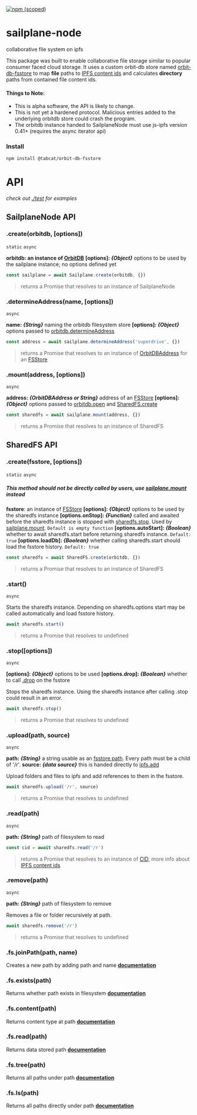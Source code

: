 [![npm (scoped)](https://img.shields.io/npm/v/@cypsela/sailplane-node)](https://www.npmjs.com/package/@cypsela/sailplane-node)

# sailplane-node
collaborative file system on ipfs

This package was built to enable collaborative file storage similar to popular consumer faced cloud storage. It uses a custom orbit-db store named [orbit-db-fsstore](https://github.com/tabcat/orbit-db-fsstore) to map **file** paths to [IPFS content ids](https://docs.ipfs.io/concepts/content-addressing/) and calculates **directory** paths from contained file content ids.

#### Things to Note:
- This is alpha software, the API is likely to change.
- This is not yet a hardened protocol. Malicious entries added to the underlying orbitdb store could crash the program.
- The orbitdb instance handed to SailplaneNode must use js-ipfs version 0.41+ (requires the async iterator api)

### Install
```
npm install @tabcat/orbit-db-fsstore
```

# API
*check out [./test](./test) for examples*
## SailplaneNode API
### .create(orbitdb, [options])
`static` `async`

**orbitdb: an instance of [OrbitDB](https://github.com/orbitdb/orbit-db)**
**[options]: *{Object}*** options to be used by the sailplane instance; no options defined yet
```js
const sailplane = await Sailplane.create(orbitdb, {})
```
> returns a Promise that resolves to an instance of SailplaneNode

### .determineAddress(name, [options])
`async`

**name: *{String}*** naming the orbitdb filesystem store
**[options]: *{Object}*** options passed to [orbitdb.determineAddress](https://github.com/orbitdb/orbit-db/blob/master/API.md#orbitdbdetermineaddressname-type-options)
```js
const address = await sailplane.determineAddress('superdrive', {})
```
> returns a Promise that resolves to an instance of [OrbitDBAddress](https://github.com/orbitdb/orbit-db/blob/master/src/orbit-db-address.js) for an [FSStore](https://github.com/tabcat/orbit-db-fsstore)

### .mount(address, [options])
`async`

**address: *{OrbitDBAddress or String}*** address of an [FSStore](https://github.com/tabcat/orbit-db-fsstore)
**[options]: *{Object}*** options passed to [orbitdb.open](https://github.com/orbitdb/orbit-db/blob/master/API.md#orbitdbopenaddress-options) and [SharedFS.create](#)
```js
const sharedfs = await sailplane.mount(address, {})
```
> returns a Promise that resolves to an instance of SharedFS

## SharedFS API
### .create(fsstore, [options])
`static` `async`

##### This method should not be directly called by users, use [sailplane.mount](#mountaddress-options) instead

**fsstore**: an instance of [FSStore](https://github.com/tabcat/orbit-db-fsstore)
**[options]: *{Object}*** options to be used by the sharedfs instance
**[options.onStop]: *{Function}*** called and awaited before the sharedfs instance is stopped with [sharedfs.stop](). Used by [sailplane.mount](#mountaddress-options). `Default is empty function`
**[options.autoStart]: *{Boolean}*** whether to await sharedfs.start before returning sharedfs instance. `Default: true`
**[options.loadDb]: *{Boolean}*** whether calling sharedfs.start should load the fsstore history. `Default: true`
```js
const sharedfs = await SharedFS.create(orbitdb, {})
```
> returns a Promise that resolves to an instance of SharedFS

### .start()
`async`

Starts the sharedfs instance. Depending on sharedfs.options start may be called automatically and load fsstore history.
```js
await sharedfs.start()
```
> returns a Promise that resolves to undefined

### .stop([options])
`async`

**[options]: *{Object}*** options to be used
**[options.drop]: *{Boolean}*** whether to call [.drop](https://github.com/orbitdb/orbit-db/blob/master/API.md#storedrop) on the fsstore

Stops the sharedfs instance. Using the sharedfs instance after calling .stop could result in an error.
```js
await sharedfs.stop()
```
> returns a Promise that resolves to undefined

### .upload(path, source)
`async`

**path: *{String}*** a string usable as an [fsstore path](https://github.com/tabcat/orbit-db-fsstore). Every path must be a child of '/r'.
**source: *{data source}*** this is handed directly to [ipfs.add](https://github.com/ipfs/js-ipfs/blob/master/docs/core-api/FILES.md#ipfsadddata-options)

Upload folders and files to ipfs and add references to them in the fsstore.
```js
await sharedfs.upload('/r', source)
```
> returns a Promise that resolves to undefined

### .read(path)
`async`

**path: *{String}*** path of filesystem to read

```js
const cid = await sharedfs.read('/r')
```
> returns a Promise that resolves to an instance of [CID](https://github.com/multiformats/js-cid), more info about [IPFS content ids](https://docs.ipfs.io/concepts/content-addressing/)

### .remove(path)
`async`

**path: *{String}*** path of filesystem to remove

Removes a file or folder recursively at path.
```js
await sharedfs.remove('/r')
```
> returns a Promise that resolves to undefined

### .fs.joinPath(path, name)
Creates a new path by adding path and name
**[documentation](https://github.com/tabcat/orbit-db-fsstore#joinpathpath-name)**

### .fs.exists(path)
Returns whether path exists in filesystem
**[documentation](https://github.com/tabcat/orbit-db-fsstore#existspath)**

### .fs.content(path)
Returns content type at path
**[documentation](https://github.com/tabcat/orbit-db-fsstore#contentpath)**

### .fs.read(path)
Returns data stored path
**[documentation](https://github.com/tabcat/orbit-db-fsstore#readpath)**

### .fs.tree(path)
Returns all paths under path
**[documentation](https://github.com/tabcat/orbit-db-fsstore#treepath)**

### .fs.ls(path)
Returns all paths directly under path
**[documentation](https://github.com/tabcat/orbit-db-fsstore#lspath)**
